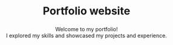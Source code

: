 <h1 align="center">Portfolio website</h1>

###

<p align="left"></p>

###

<p align="center">Welcome to my portfolio! <br>I explored my skills and showcased my projects and experience. <br></p>

###
